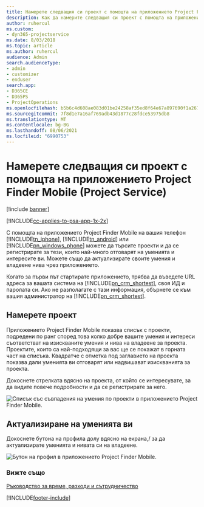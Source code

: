 ```yaml
---
title: Намерете следващия си проект с помощта на приложението Project Finder Mobile
description: Как да намерите следващия си проект с помощта на приложението Project Finder Mobile за Project Service
author: ruhercul
ms.custom:
- dyn365-projectservice
ms.date: 8/03/2018
ms.topic: article
ms.author: ruhercul
audience: Admin
search.audienceType:
- admin
- customizer
- enduser
search.app:
- D365CE
- D365PS
- ProjectOperations
ms.openlocfilehash: b5b6c4d608ae083d01be24258af35ed8f64e67a897690f1a2678f76b8befdcb1
ms.sourcegitcommit: 7f8d1e7a16af769adb43d1877c28fdce53975db8
ms.translationtype: MT
ms.contentlocale: bg-BG
ms.lasthandoff: 08/06/2021
ms.locfileid: "6990753"
---
```

# <a name="find-your-next-project-with-the-project-finder-mobile-app-project-service"></a>Намерете следващия си проект с помощта на приложението Project Finder Mobile (Project Service)

[!include [banner](../includes/psa-now-project-operations.md)]

[!INCLUDE[cc-applies-to-psa-app-1x-2x](../includes/cc-applies-to-psa-app-1x-2x.md)]

С помощта на приложението Project Finder Mobile на вашия телефон [!INCLUDE[tn_iphone](../includes/tn-iphone.md)], [!INCLUDE[tn_android](../includes/tn-android.md)] или [!INCLUDE[pn_windows_phone](../includes/pn-windows-phone.md)] можете да търсите проекти и да се регистрирате за тези, които най-много отговарят на уменията и интересите ви. Можете също да актуализирате своите умения и владеене нива чрез приложението.  
  
 Когато за първи път стартирате приложението, трябва да въведете URL адреса за вашата система на [!INCLUDE[pn_crm_shortest](../includes/pn-crm-shortest.md)], своя ИД и паролата си. Ако не разполагате с тази информация, обърнете се към вашия администратор на [!INCLUDE[pn_crm_shortest](../includes/pn-crm-shortest.md)].  
  
## <a name="find-a-project"></a>Намерете проект  
 Приложението Project Finder Mobile показва списък с проекти, подредени по ранг според това колко добре вашите умения и интереси съответстват на изискваните умения и нива на владеене за проекта. Проектите, които са най-подходящи за вас ще се покажат в горната част на списъка. Квадратче с отметка под заглавието на проекта показва дали уменията ви отговарят или надвишават изискванията за проекта.  
  
 Докоснете стрелката вдясно на проекта, от който се интересувате, за да видите повече подробности и да се регистрирате за него.  
  
 ![Списък със съвпадения на умения по проекти в приложението Project Finder Mobile.](../psa/media/project-service-project-finder-list.png "Списък на проекти за съвпадение на умения в мобилното приложение Project Finder")  
  
## <a name="update-your-skills"></a>Актуализиране на уменията ви  
 Докоснете бутона на профила долу вдясно на екрана,/ за да актуализирате уменията и нивата си на владеене.  
  
 ![Бутон на профил в приложението Project Finder Mobile.](../psa/media/project-service-project-finder-profile.png "Профил бутон в мобилното приложение Project Finder")  
  
### <a name="see-also"></a>Вижте също  
 [Ръководство за време, разходи и сътрудничество](../psa/time-expense-collaboration-guide.md)


[!INCLUDE[footer-include](../includes/footer-banner.md)]